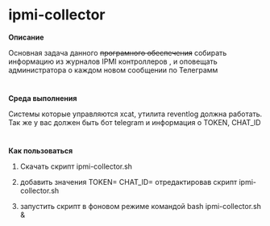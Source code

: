 # ipmi-collector

**Описание**

Основная задача данного ~~програмного обеспечения~~ собирать информацию из журналов IPMI контроллеров , и оповещать администратора о каждом новом сообщении по Телеграмм
#
**Среда выполнения**

Системы которые управляются xcat, утилита reventlog должна работать.
Так же у вас должен быть бот telegram и информация о TOKEN, CHAT_ID

#
**Как пользоваться**

1) Скачать скрипт ipmi-collector.sh 

2) добавить значения TOKEN=  CHAT_ID= отредактировав скрипт  ipmi-collector.sh 

3) запустить скрипт в фоновом режиме командой bash ipmi-collector.sh &

